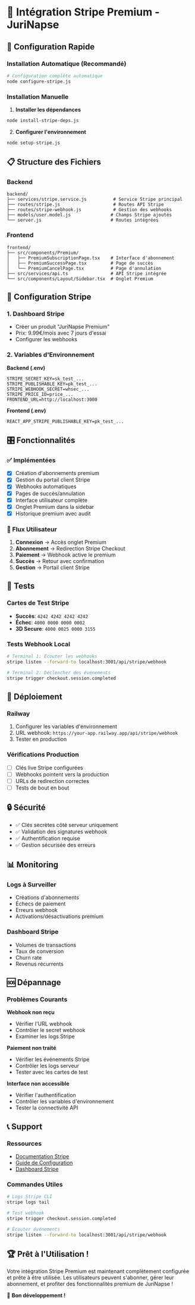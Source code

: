 # 🎯 Intégration Stripe Premium - JuriNapse

## 🚀 Configuration Rapide

### Installation Automatique (Recommandé)

```bash
# Configuration complète automatique
node configure-stripe.js
```

### Installation Manuelle

1. **Installer les dépendances**
```bash
node install-stripe-deps.js
```

2. **Configurer l'environnement**
```bash
node setup-stripe.js
```

## 📋 Structure des Fichiers

### Backend
```
backend/
├── services/stripe.service.js          # Service Stripe principal
├── routes/stripe.js                    # Routes API Stripe
├── routes/stripe-webhook.js            # Gestion des webhooks
├── models/user.model.js               # Champs Stripe ajoutés
└── server.js                          # Routes intégrées
```

### Frontend
```
frontend/
├── src/components/Premium/
│   ├── PremiumSubscriptionPage.tsx    # Interface d'abonnement
│   ├── PremiumSuccessPage.tsx         # Page de succès
│   └── PremiumCancelPage.tsx          # Page d'annulation
├── src/services/api.ts                # API Stripe intégrée
└── src/components/Layout/Sidebar.tsx  # Onglet Premium
```

## 🔧 Configuration Stripe

### 1. Dashboard Stripe
- Créer un produit "JuriNapse Premium"
- Prix: 9.99€/mois avec 7 jours d'essai
- Configurer les webhooks

### 2. Variables d'Environnement

**Backend (.env)**
```env
STRIPE_SECRET_KEY=sk_test_...
STRIPE_PUBLISHABLE_KEY=pk_test_...
STRIPE_WEBHOOK_SECRET=whsec_...
STRIPE_PRICE_ID=price_...
FRONTEND_URL=http://localhost:3000
```

**Frontend (.env)**
```env
REACT_APP_STRIPE_PUBLISHABLE_KEY=pk_test_...
```

## 🎛️ Fonctionnalités

### ✅ Implémentées
- [x] Création d'abonnements premium
- [x] Gestion du portail client Stripe
- [x] Webhooks automatiques
- [x] Pages de succès/annulation
- [x] Interface utilisateur complète
- [x] Onglet Premium dans la sidebar
- [x] Historique premium avec audit

### 🔄 Flux Utilisateur
1. **Connexion** → Accès onglet Premium
2. **Abonnement** → Redirection Stripe Checkout
3. **Paiement** → Webhook active le premium
4. **Succès** → Retour avec confirmation
5. **Gestion** → Portail client Stripe

## 🧪 Tests

### Cartes de Test Stripe
- **Succès**: `4242 4242 4242 4242`
- **Échec**: `4000 0000 0000 0002`
- **3D Secure**: `4000 0025 0000 3155`

### Tests Webhook Local
```bash
# Terminal 1: Écouter les webhooks
stripe listen --forward-to localhost:3001/api/stripe/webhook

# Terminal 2: Déclencher des événements
stripe trigger checkout.session.completed
```

## 🚀 Déploiement

### Railway
1. Configurer les variables d'environnement
2. URL webhook: `https://your-app.railway.app/api/stripe/webhook`
3. Tester en production

### Vérifications Production
- [ ] Clés live Stripe configurées
- [ ] Webhooks pointent vers la production
- [ ] URLs de redirection correctes
- [ ] Tests de bout en bout

## 🔒 Sécurité

- ✅ Clés secrètes côté serveur uniquement
- ✅ Validation des signatures webhook
- ✅ Authentification requise
- ✅ Gestion sécurisée des erreurs

## 📊 Monitoring

### Logs à Surveiller
- Créations d'abonnements
- Échecs de paiement
- Erreurs webhook
- Activations/désactivations premium

### Dashboard Stripe
- Volumes de transactions
- Taux de conversion
- Churn rate
- Revenus récurrents

## 🆘 Dépannage

### Problèmes Courants

**Webhook non reçu**
- Vérifier l'URL webhook
- Contrôler le secret webhook
- Examiner les logs Stripe

**Paiement non traité**
- Vérifier les événements Stripe
- Contrôler les logs serveur
- Tester avec les cartes de test

**Interface non accessible**
- Vérifier l'authentification
- Contrôler les variables d'environnement
- Tester la connectivité API

## 📞 Support

### Ressources
- [Documentation Stripe](https://stripe.com/docs)
- [Guide de Configuration](./STRIPE_SETUP_GUIDE.md)
- [Dashboard Stripe](https://dashboard.stripe.com)

### Commandes Utiles
```bash
# Logs Stripe CLI
stripe logs tail

# Test webhook
stripe trigger checkout.session.completed

# Écouter événements
stripe listen --forward-to localhost:3001/api/stripe/webhook
```

## 🏆 Prêt à l'Utilisation !

Votre intégration Stripe Premium est maintenant complètement configurée et prête à être utilisée. Les utilisateurs peuvent s'abonner, gérer leur abonnement, et profiter des fonctionnalités premium de JuriNapse !

🎉 **Bon développement !**
